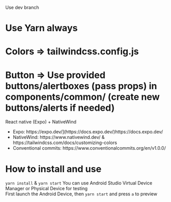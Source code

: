 Use dev branch

# Use Yarn always

# Colors => tailwindcss.config.js

# Button => Use provided buttons/alertboxes (pass props) in components/common/ (create new buttons/alerts if needed)

React native (Expo) + NativeWind

<ul>
  <li>Expo: https://expo.dev/](https://docs.expo.dev/)https://docs.expo.dev/</li>
  <li>NativeWind: https://www.nativewind.dev/   &   https://tailwindcss.com/docs/customizing-colors</li>
  <li>Conventional commits: https://www.conventionalcommits.org/en/v1.0.0/</li>
</ul>

# How to install and use

`yarn install` & `yarn start`
You can use Android Studio Virtual Device Manager or Physical Device for testing <br />
First launch the Android Device, then `yarn start` and press `a` to preview


